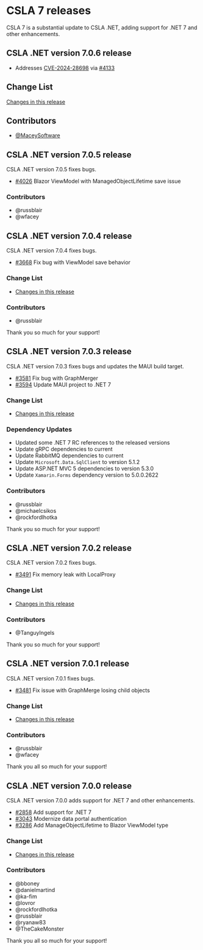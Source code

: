 # CSLA 7 releases

CSLA 7 is a substantial update to CSLA .NET, adding support for .NET 7 and other enhancements.

## CSLA .NET version 7.0.6 release

* Addresses [CVE-2024-28698](https://github.com/advisories/GHSA-9xhh-3m78-gvgj) via [#4133](https://github.com/MarimerLLC/csla/issues/4133)

## Change List

[Changes in this release](https://github.com/MarimerLLC/csla/compare/v7.0.5...v7.0.6)

## Contributors

* [@MaceySoftware](https://github.com/MaceySoftware)

## CSLA .NET version 7.0.5 release

CSLA .NET version 7.0.5 fixes bugs.

* [#4026](https://github.com/MarimerLLC/csla/issues/4026) Blazor ViewModel with ManagedObjectLifetime save issue

### Contributors

* @russblair
* @wfacey

## CSLA .NET version 7.0.4 release

CSLA .NET version 7.0.4 fixes bugs.

* [#3668](https://github.com/MarimerLLC/csla/issues/3668) Fix bug with ViewModel save behavior

### Change List

* [Changes in this release](https://github.com/MarimerLLC/csla/issues?q=project%3Amarimerllc%2F12+)

### Contributors

* @russblair

Thank you so much for your support!

## CSLA .NET version 7.0.3 release

CSLA .NET version 7.0.3 fixes bugs and updates the MAUI build target.

* [#3581](https://github.com/MarimerLLC/csla/issues/3581) Fix bug with GraphMerger
* [#3594](https://github.com/MarimerLLC/csla/issues/3594) Update MAUI project to .NET 7

### Change List

* [Changes in this release](https://github.com/MarimerLLC/csla/issues?q=project%3Amarimerllc%2F12+)

### Dependency Updates

* Updated some .NET 7 RC references to the released versions
* Update gRPC dependencies to current
* Update RabbitMQ dependencies to current
* Update `Microsoft.Data.SqlClient` to version 5.1.2
* Update ASP.NET MVC 5 dependencies to version 5.3.0
* Update `Xamarin.Forms` dependency version to 5.0.0.2622

### Contributors

* @russblair
* @michaelcsikos
* @rockfordlhotka

Thank you so much for your support!

## CSLA .NET version 7.0.2 release

CSLA .NET version 7.0.2 fixes bugs.

* [#3491](https://github.com/MarimerLLC/csla/issues/3491) Fix memory leak with LocalProxy

### Change List

* [Changes in this release](https://github.com/MarimerLLC/csla/issues?q=is%3Aclosed+project%3Amarimerllc%2F11+)

### Contributors

* @TanguyIngels

Thank you so much for your support!

## CSLA .NET version 7.0.1 release

CSLA .NET version 7.0.1 fixes bugs.

* [#3481](https://github.com/MarimerLLC/csla/issues/3481) Fix issue with GraphMerge losing child objects

### Change List

* [Changes in this release](https://github.com/MarimerLLC/csla/issues?q=is%3Aclosed+project%3Amarimerllc%2F10+)

### Contributors

* @russblair
* @wfacey

Thank you all so much for your support!

## CSLA .NET version 7.0.0 release

CSLA .NET version 7.0.0 adds support for .NET 7 and other enhancements.

* [#2858](https://github.com/MarimerLLC/csla/issues/2858) Add support for .NET 7
* [#3043](https://github.com/MarimerLLC/csla/issues/3043) Modernize data portal authentication
* [#3286](https://github.com/MarimerLLC/csla/issues/3286) Add ManageObjectLifetime to Blazor ViewModel type

### Change List

* [Changes in this release](https://github.com/MarimerLLC/csla/issues?q=project%3Amarimerllc%2F7+is%3Aclosed+)

### Contributors

* @bboney
* @danielmartind
* @ka-fim
* @lovror
* @rockfordlhotka
* @russblair
* @ryanaw83
* @TheCakeMonster

Thank you all so much for your support!
